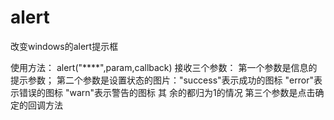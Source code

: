 # alert
改变windows的alert提示框

使用方法：
alert("****",param,callback)
接收三个参数： 第一个参数是信息的提示参数；
               第二个参数是设置状态的图片："success"表示成功的图标   "error"表示错误的图标   "warn"表示警告的图标    其 余的都归为1的情况
               第三个参数是点击确定的回调方法
